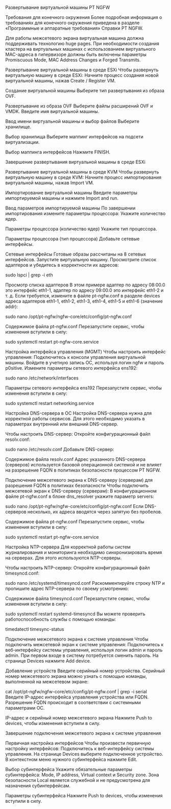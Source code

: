 Развертывание виртуальной машины PT NGFW

Требования для конечного окружения
Более подробная информация о требованиях для конечного окружения приведена в разделе «Программные и аппаратные требования» Справки PT NGFW.

Для работы межсетевого экрана виртуальная машина должна поддерживать технологию huge pages.
При необходимости создания кластера на виртуальных машинах с использованием виртуального MAC-адреса в гипервизоре должны быть включены параметры Promiscuous Mode, MAC Address Changes и Forged Transmits.

Развертывание виртуальной машины в среде ESXi
Чтобы развернуть виртуальную машину в среде ESXi:
Начните процесс создания новой виртуальной машины, нажав Create / Register VM.

Создание виртуальной машины
Выберите тип развертывания из образа OVF.

Развертывание из образа OVF
Выберите файлы расширений OVF и VMDK.
Введите имя виртуальной машины.

Ввод имени виртуальной машины и выбор файлов
Выберите хранилище.

Выбор хранилища
Выберите маппинг интерфейсов на подсети виртуализации.

Выбор маппинга интерфейсов
Нажмите FINISH.

Завершение развертывания виртуальной машины в среде ESXi

Развертывание виртуальной машины в среде KVM
Чтобы развернуть виртуальную машину в среде KVM:
Начните процесс импортирования виртуальной машины, нажав Import VM.

Импортирование виртуальной машины
Введите параметры импортируемой машины и нажмите Import and run.

Ввод параметров импортируемой машины
По завершении импортирования измените параметры процессора:
Укажите количество ядер.

Параметры процессора (количество ядер)
Укажите тип процессора.

Параметры процессора (тип процессора)
Добавьте сетевые интерфейсы.

Сетевые интерфейсы
Готовые образы рассчитаны на 8 сетевых интерфейсов.
Запустите виртуальную машину.
Просмотрите список адаптеров и убедитесь в корректности их адресов:

sudo lspci | grep -i eth

Просмотр списка адаптеров
В этом примере адаптер по адресу 08:00.0 это интерфейс eth1-1, адаптер по адресу 09:00.0 это интерфейс eth1-2 и т. д.
Если требуется, измените в файле pt-ngfw.conf в разделе devices адреса адаптеров eth1-1, eth1-2, eth1-3, eth1-4, eth1-5 и eth1-6 (значение addr):

sudo nano /opt/pt-ngfw/ngfw-core/etc/config/pt-ngfw.conf

Содержимое файла pt-ngfw.conf
Перезапустите сервис, чтобы изменения вступили в силу:

sudo systemctl restart pt-ngfw-core.service

Настройка интерфейса управления (MGMT)
Чтобы настроить интерфейс управления:
Подключитесь к консоли управления виртуальной машины.
Войдите в учетную запись ОС, используя логин ngfw и пароль p0sitive.
Измените параметры сетевого интерфейса ens192:

sudo nano /etc/network/interfaces

Параметры сетевого интерфейса ens192
Перезапустите сервис, чтобы изменения вступили в силу:

sudo systemctl restart networking.service

Настройка DNS-сервера в ОС
Настройка DNS-сервера нужна для корректной работы сервисов. Для этого необходимо указать в параметрах внутренний или внешний DNS-сервер.

Чтобы настроить DNS-сервер:
Откройте конфигурационный файл resolv.conf:

sudo nano /etc/resolv.conf
Добавьте DNS-сервер:

Содержимое файла resolv.conf
Адрес указанного DNS-сервера (серверов) используется базовой операционной системой и не влияет на разрешение FQDN в политиках безопасности процессом PT NGFW.

Подключение межсетевого экрана к DNS-серверу (серверам) для разрешения FQDN в политиках безопасности
Чтобы подключить межсетевой экран к DNS-серверу (серверам):
В конфигурационном файле pt-ngfw.conf в блоке dns_resolver укажите параметр servers:

sudo nano /opt/pt-ngfw/ngfw-core/etc/config/pt-ngfw.conf
Если DNS-серверов несколько, их адреса вводятся через запятую без пробелов.

Содержимое файла pt-ngfw.conf
Перезапустите сервис, чтобы изменения вступили в силу:

sudo systemctl restart pt-ngfw-core.service

Настройка NTP-сервера
Для корректной работы систем журналирования и мониторинга необходимо синхронизировать время на серверах. Для этого используются NTP-серверы.

Чтобы настроить NTP-сервер:
Откройте конфигурационный файл timesyncd.conf:

sudo nano /etc/systemd/timesyncd.conf
Раскомментируйте строку NTP и пропишите адрес NTP-сервера по своему усмотрению:

Содержимое файла timesyncd.conf
Перезапустите сервис, чтобы изменения вступили в силу:

sudo systemctl restart systemd-timesyncd
Вы можете проверить работоспособность службы с помощью команды:

timedatectl timesync-status

Подключение межсетевого экрана к системе управления
Чтобы подключить межсетевой экран к системе управления:
Подключитесь к веб-интерфейсу системы управления, используя логин admin и пароль admin.
При первом входе в систему потребуется сменить пароль.
На странице Devices нажмите Add device.

Добавление устройств
Введите серийный номер устройства.
Серийный номер межсетевого экрана можно узнать с помощью команды, выполненной на межсетевом экране:

cat /opt/pt-ngfw/ngfw-core/etc/config/pt-ngfw.conf | grep -i serial
Введите IP-адрес интерфейса управления устройства или FQDN.
Разрешение FQDN происходит в соответствии с системными параметрами ОС.

IP-адрес и серийный номер межсетевого экрана
Нажмите Push to devices, чтобы изменения вступили в силу.

Завершение подключения межсетевого экрана к системе управления

Первичная настройка интерфейсов
Чтобы произвести первичную настройку интерфейсов:
Подключитесь к веб-интерфейсу системы управления.
На странице Devices выберите подключенное устройство.
В контекстном меню нужного субинтерфейса нажмите Edit.

Выбор субинтерфейса
Укажите обязательные параметры субинтерфейса: Mode, IP address, Virtual context и Security zone.
Зона безопасности Local является служебной и не предусмотрена для назначения субинтерфейсам.

Параметры субинтерфейса
Нажмите Push to devices, чтобы изменения вступили в силу.